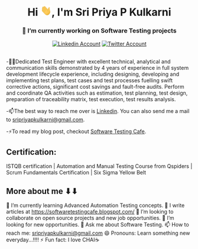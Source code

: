 <h1 align="center">Hi <img src="https://raw.githubusercontent.com/ABSphreak/ABSphreak/master/gifs/Hi.gif" width="30px">, I'm Sri Priya P Kulkarni</h1>
<h3 align="center">🔭 I’m currently working on Software Testing projects</h3>

<div align=center>
  <a href="https://www.linkedin.com/in/sripriyapkulkarni"><img src="https://cdn.worldvectorlogo.com/logos/linkedin-icon-2.svg" title="Linkedin" alt="Linkedin Account" width="30"/></a>
  <a href="https://twitter.com/PriyaKulkarni01"><img src="https://cdn.worldvectorlogo.com/logos/twitter-6.svg" title="Twitter" alt="Twitter Account" width="40"/></a>
  <br><br>
</div>

-👨‍💻Dedicated Test Engineer with excellent technical, analytical and communication skills demonstrated by 4 years of experience in full system development lifecycle experience, including designing, developing and implementing test plans, test cases and test processes fuelling swift corrective actions, significant cost savings and fault-free audits. Perform and coordinate QA activities such as estimation, test planning, test design, preparation of traceability matrix, test execution, test results analysis.


-📫The best way to reach me over is [Linkedin](https://www.linkedin.com/in/sripriyapkulkarni). You can also send me a mail to sripriyapkulkarni@gmail.com.

-⚡To read my blog post, checkout [Software Testing Cafe](https://softwaretestingcafe.blogspot.com/).

## Certification: 
ISTQB certification | Automation and Manual Testing Course from Qspiders | Scrum Fundamentals Certification | Six Sigma Yellow Belt

## More about me ⬇⬇
🌱 I’m currently learning Advanced Automation Testing concepts.
📝 I  write articles at https://softwaretestingcafe.blogspot.com/
👯 I’m looking to collaborate on open source projects and new job opportunities.
🤔 I’m looking for new opportunities.
💬 Ask me about Software Testing.
📫 How to reach me: sripriyapkulkarni@gmail.com
😄 Pronouns: Learn something new everyday...!!!!
⚡ Fun fact: I love CHAI☕

